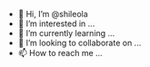 - 👋 Hi, I’m @shileola
- 👀 I’m interested in ...
- 🌱 I’m currently learning ...
- 💞️ I’m looking to collaborate on ...
- 📫 How to reach me ...

<!---
shileola/shileola is a ✨ special ✨ repository because its `README.md` (this file) appears on your GitHub profile.
You can click the Preview link to take a look at your changes.
--->
